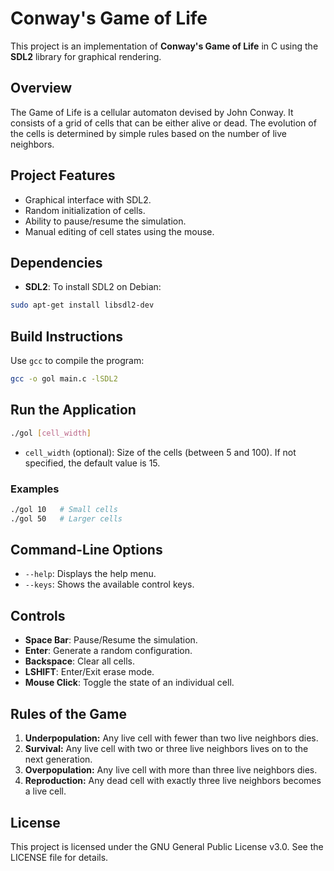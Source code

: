 # Conway's Game of Life

This project is an implementation of **Conway's Game of Life** in C using the **SDL2** library for graphical rendering.

## Overview

The Game of Life is a cellular automaton devised by John Conway. It consists of a grid of cells that can be either alive or dead. The evolution of the cells is determined by simple rules based on the number of live neighbors.

## Project Features

- Graphical interface with SDL2.
- Random initialization of cells.
- Ability to pause/resume the simulation.
- Manual editing of cell states using the mouse.

## Dependencies

- **SDL2**: To install SDL2 on Debian:

```bash
sudo apt-get install libsdl2-dev
```

## Build Instructions

Use `gcc` to compile the program:

```bash
gcc -o gol main.c -lSDL2
```

## Run the Application

```bash
./gol [cell_width]
```

- `cell_width` (optional): Size of the cells (between 5 and 100). If not specified, the default value is 15.

### Examples

```bash
./gol 10   # Small cells
./gol 50   # Larger cells
```

## Command-Line Options

- `--help`: Displays the help menu.
- `--keys`: Shows the available control keys.

## Controls

- **Space Bar**: Pause/Resume the simulation.
- **Enter**: Generate a random configuration.
- **Backspace**: Clear all cells.
- **LSHIFT**: Enter/Exit erase mode.
- **Mouse Click**: Toggle the state of an individual cell.

## Rules of the Game

1. **Underpopulation:** Any live cell with fewer than two live neighbors dies.
2. **Survival:** Any live cell with two or three live neighbors lives on to the next generation.
3. **Overpopulation:** Any live cell with more than three live neighbors dies.
4. **Reproduction:** Any dead cell with exactly three live neighbors becomes a live cell.

## License

This project is licensed under the GNU General Public License v3.0. See the LICENSE file for details.

